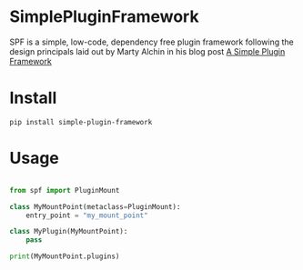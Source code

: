# SimplePluginFramework
SPF is a simple, low-code, dependency free plugin framework following the design principals laid out by Marty Alchin in his blog post [A Simple Plugin Framework](https://web.archive.org/web/20190415035530/http://martyalchin.com/2008/jan/10/simple-plugin-framework/)

# Install

`pip install simple-plugin-framework`

# Usage

```python

from spf import PluginMount

class MyMountPoint(metaclass=PluginMount):
    entry_point = "my_mount_point"

class MyPlugin(MyMountPoint):
    pass

print(MyMountPoint.plugins)
```

